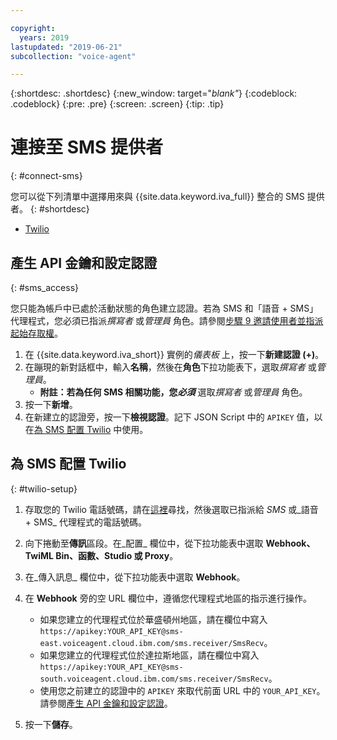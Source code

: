 ```yaml
---

copyright:
  years: 2019
lastupdated: "2019-06-21"
subcollection: "voice-agent"

---
```


{:shortdesc: .shortdesc}
{:new_window: target="_blank"_}
{:codeblock: .codeblock}
{:pre: .pre}
{:screen: .screen}
{:tip: .tip}


# 連接至 SMS 提供者
{: #connect-sms}

您可以從下列清單中選擇用來與 {{site.data.keyword.iva_full}} 整合的 SMS 提供者。
{: #shortdesc}

* [Twilio](#twilio-setup)

## 產生 API 金鑰和設定認證
{: #sms_access}

您只能為帳戶中已處於活動狀態的角色建立認證。若為 SMS 和「語音 + SMS」代理程式，您必須已指派*撰寫者* 或*管理員* 角色。請參閱[步驟 9 邀請使用者並指派起始存取權](/docs/services/voice-agent?topic=voice-agent-iam#step1)。

1. 在 {{site.data.keyword.iva_short}} 實例的*儀表板* 上，按一下**新建認證 (+)**。 
2. 在蹦現的新對話框中，輸入**名稱**，然後在**角色**下拉功能表下，選取*撰寫者* 或*管理員*。 
    - **附註：**若為任何 SMS 相關功能，您**_必須_** 選取*撰寫者* 或*管理員* 角色。 
3. 按一下**新增**。
4. 在新建立的認證旁，按一下**檢視認證**。記下 JSON Script 中的 `APIKEY` 值，以在[為 SMS 配置 Twilio](/docs/services/voice-agent?topic=voice-agent-connect-sms#twilio-setup) 中使用。

## 為 SMS 配置 Twilio
{: #twilio-setup}

1. 存取您的 Twilio 電話號碼，請在[這裡](https://www.twilio.com/console/phone-numbers/)尋找，然後選取已指派給 _SMS_ 或_語音 + SMS_ 代理程式的電話號碼。 

1. 向下捲動至**傳訊**區段。在_配置_ 欄位中，從下拉功能表中選取 **Webhook、TwiML Bin、函數、Studio 或 Proxy**。

1. 在_傳入訊息_ 欄位中，從下拉功能表中選取 **Webhook**。

1. 在 **Webhook** 旁的空 URL 欄位中，遵循您代理程式地區的指示進行操作。 

    - 如果您建立的代理程式位於華盛頓州地區，請在欄位中寫入 `https://apikey:YOUR_API_KEY@sms-east.voiceagent.cloud.ibm.com/sms.receiver/SmsRecv`。
    - 如果您建立的代理程式位於達拉斯地區，請在欄位中寫入 `https://apikey:YOUR_API_KEY@sms-south.voiceagent.cloud.ibm.com/sms.receiver/SmsRecv`。
    - 使用您之前建立的認證中的 `APIKEY` 來取代前面 URL 中的 `YOUR_API_KEY`。請參閱[產生 API 金鑰和設定認證](/docs/services/voice-agent?topic=voice-agent-sms_config_instance#sms_access)。 

1. 按一下**儲存**。 
